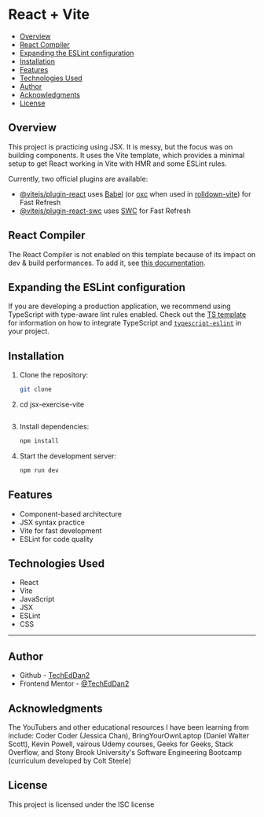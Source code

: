 # React + Vite

- [Overview](#overview)
- [React Compiler](#react-compiler)
- [Expanding the ESLint configuration](#expanding-the-eslint-configuration)
- [Installation](#installation)
- [Features](#features)
- [Technologies Used](#technologies-used)
- [Author](#author)
- [Acknowledgments](#acknowledgments)
- [License](#license)

## Overview
This project is practicing using JSX. It is messy, but the focus was on building components. It uses the Vite template, which provides a minimal setup to get React working in Vite with HMR and some ESLint rules.

Currently, two official plugins are available:

- [@vitejs/plugin-react](https://github.com/vitejs/vite-plugin-react/blob/main/packages/plugin-react) uses [Babel](https://babeljs.io/) (or [oxc](https://oxc.rs) when used in [rolldown-vite](https://vite.dev/guide/rolldown)) for Fast Refresh
- [@vitejs/plugin-react-swc](https://github.com/vitejs/vite-plugin-react/blob/main/packages/plugin-react-swc) uses [SWC](https://swc.rs/) for Fast Refresh

## React Compiler

The React Compiler is not enabled on this template because of its impact on dev & build performances. To add it, see [this documentation](https://react.dev/learn/react-compiler/installation).

## Expanding the ESLint configuration

If you are developing a production application, we recommend using TypeScript with type-aware lint rules enabled. Check out the [TS template](https://github.com/vitejs/vite/tree/main/packages/create-vite/template-react-ts) for information on how to integrate TypeScript and [`typescript-eslint`](https://typescript-eslint.io) in your project.

## Installation
1. Clone the repository:
   ```bash
   git clone
2. cd jsx-exercise-vite
   ```
3. Install dependencies:
   ```bash
   npm install
   ```
4. Start the development server:
   ```bash
   npm run dev
   ```  

## Features
- Component-based architecture
- JSX syntax practice
- Vite for fast development
- ESLint for code quality

## Technologies Used
- React
- Vite
- JavaScript
- JSX
- ESLint
- CSS

----

## Author
- Github - [TechEdDan2](https://github.com/TechEdDan2)
- Frontend Mentor - [@TechEdDan2](https://www.frontendmentor.io/profile/TechEdDan2)

## Acknowledgments
The YouTubers and other educational resources I have been learning from include: Coder Coder (Jessica Chan), BringYourOwnLaptop (Daniel Walter Scott), Kevin Powell, vairous Udemy courses, Geeks for Geeks, Stack Overflow, and Stony Brook University's Software Engineering Bootcamp (curriculum developed by Colt Steele) 

## License
This project is licensed under the ISC license
